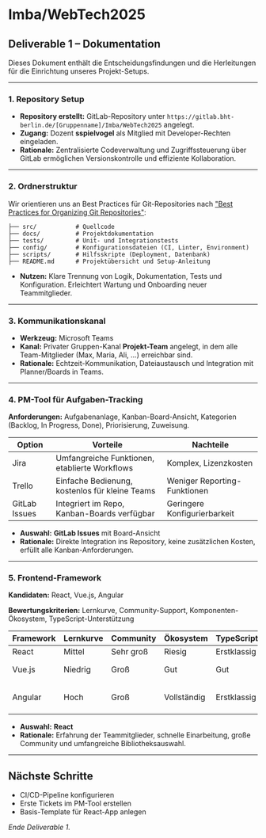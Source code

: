 # Imba/WebTech2025

## Deliverable 1 – Dokumentation

Dieses Dokument enthält die Entscheidungsfindungen und die Herleitungen für die Einrichtung unseres Projekt-Setups.

---

### 1. Repository Setup

- **Repository erstellt:** GitLab-Repository unter `https://gitlab.bht-berlin.de/[Gruppenname]/Imba/WebTech2025` angelegt.
- **Zugang:** Dozent **sspielvogel** als Mitglied mit Developer-Rechten eingeladen.
- **Rationale:** Zentralisierte Codeverwaltung und Zugriffssteuerung über GitLab ermöglichen Versionskontrolle und effiziente Kollaboration.

---

### 2. Ordnerstruktur

Wir orientieren uns an Best Practices für Git-Repositories nach ["Best Practices for Organizing Git Repositories"](https://medium.com/@tcij1013/best-practices-for-organizing-git-repositories-61e4538c3900):

```
├── src/           # Quellcode
├── docs/          # Projektdokumentation
├── tests/         # Unit- und Integrationstests
├── config/        # Konfigurationsdateien (CI, Linter, Environment)
├── scripts/       # Hilfsskripte (Deployment, Datenbank)
├── README.md      # Projektübersicht und Setup-Anleitung
```

- **Nutzen:** Klare Trennung von Logik, Dokumentation, Tests und Konfiguration. Erleichtert Wartung und Onboarding neuer Teammitglieder.

---

### 3. Kommunikationskanal

- **Werkzeug:** Microsoft Teams
- **Kanal:** Privater Gruppen-Kanal **Projekt-Team** angelegt, in dem alle Team-Mitglieder (Max, Maria, Ali, …) erreichbar sind.
- **Rationale:** Echtzeit-Kommunikation, Dateiaustausch und Integration mit Planner/Boards in Teams.

---

### 4. PM-Tool für Aufgaben-Tracking

**Anforderungen:** Aufgabenanlage, Kanban-Board-Ansicht, Kategorien (Backlog, In Progress, Done), Priorisierung, Zuweisung.

| Option        | Vorteile                                                 | Nachteile                         |
|---------------|----------------------------------------------------------|-----------------------------------|
| Jira          | Umfangreiche Funktionen, etablierte Workflows            | Komplex, Lizenzkosten             |
| Trello        | Einfache Bedienung, kostenlos für kleine Teams           | Weniger Reporting-Funktionen      |
| GitLab Issues | Integriert im Repo, Kanban-Boards verfügbar              | Geringere Konfigurierbarkeit      |

- **Auswahl:** **GitLab Issues** mit Board-Ansicht
- **Rationale:** Direkte Integration ins Repository, keine zusätzlichen Kosten, erfüllt alle Kanban-Anforderungen.

---

### 5. Frontend-Framework

**Kandidaten:** React, Vue.js, Angular

**Bewertungskriterien:** Lernkurve, Community-Support, Komponenten-Ökosystem, TypeScript-Unterstützung

| Framework | Lernkurve | Community | Ökosystem | TypeScript | Entscheidung |
|-----------|-----------|-----------|-----------|------------|--------------|
| React     | Mittel    | Sehr groß | Riesig    | Erstklassig| ✅           |
| Vue.js    | Niedrig   | Groß      | Gut       | Gut        | ❌ (Erfahrung fehlt) |
| Angular   | Hoch      | Groß      | Vollständig| Erstklassig| ❌ (zu komplex für Übung) |

- **Auswahl:** **React**
- **Rationale:** Erfahrung der Teammitglieder, schnelle Einarbeitung, große Community und umfangreiche Bibliotheksauswahl.

---

## Nächste Schritte

- CI/CD-Pipeline konfigurieren
- Erste Tickets im PM-Tool erstellen
- Basis-Template für React-App anlegen

*Ende Deliverable 1.*

